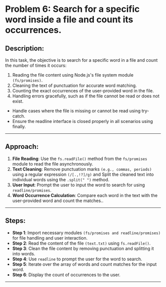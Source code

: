 # Problem 6: Search for a specific word inside a file and count its occurrences.

## Description:
In this task, the objective is to search for a specific word in a file and count the number of times it occurs:

1. Reading the file content using Node.js's file system module `(fs/promises)`.
2. Cleaning the text of punctuation for accurate word matching.
3. Counting the exact occurrences of the user-provided word in the file.
4. Handling errors gracefully, such as if the file cannot be read or does not exist.

- Handle cases where the file is missing or cannot be read using try-catch.
- Ensure the readline interface is closed properly in all scenarios using finally.


---

## Approach:
1. **File Reading**: Use the `fs.readFile()` method from the `fs/promises` module to read the file asynchronously.
2. **Text Cleaning**: Remove punctuation marks `(e.g., commas, periods)` using a regular expression `(/[.,!?]/g)` and Split the cleaned text into individual words using the `.split(" ")` method.
3. **User Input**: Prompt the user to input the word to search for using `readline/promises`.
4. **Word Occurrence Calculation**: Compare each word in the text with the user-provided word and count the matches..

---

## Steps:
- **Step 1**: Import necessary modules `(fs/promises and readline/promises)` for file handling and user interaction.
- **Step 2**: Read the content of the file `(text.txt)` using `fs.readFile()`.
- **Step 3**: Clean the file content by removing punctuation and splitting it into words.
- **Step 4**: Use `readline` to prompt the user for the word to search.
- **Step 5**: Iterate over the array of words and count matches for the input word.
- **Step 6**: Display the count of occurrences to the user.

---



